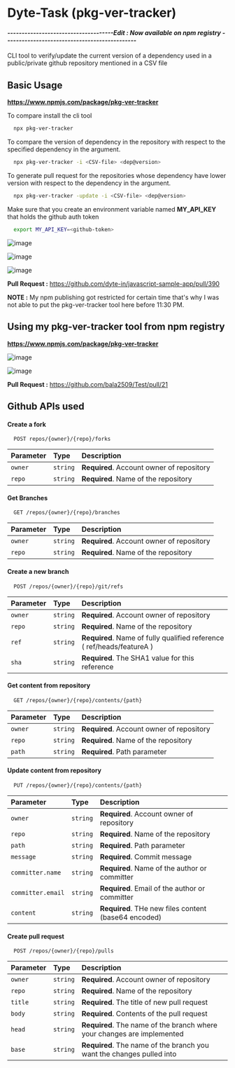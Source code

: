 
# Dyte-Task (pkg-ver-tracker)

#### *-------------------------------------Edit : Now available on npm registry ----------------------------------------------*

CLI tool to verify/update the current version of a dependency used in a public/private github repository mentioned in a CSV file


## Basic Usage

 **https://www.npmjs.com/package/pkg-ver-tracker**

To compare install the cli tool 

```bash
  npx pkg-ver-tracker 
```

To compare the version of dependency in the repository with respect to the specified dependency in the argument. 

```bash
  npx pkg-ver-tracker -i <CSV-file> <dep@version>
```

To generate pull request for the repositories whose dependency have lower version with respect to the dependency in the argument. 

```bash
  npx pkg-ver-tracker -update -i <CSV-file> <dep@version>
```

Make sure that you create an environment variable named **MY_API_KEY** that holds the github auth token

```bash
  export MY_API_KEY=<github-token>
```

  ![image](https://user-images.githubusercontent.com/83747415/171467807-ab295c22-3da4-46b6-ab02-7c44a74a6074.png)
  
  ![image](https://user-images.githubusercontent.com/83747415/171468130-8870eb4f-52dc-4a04-b922-d69dbd0312f0.png)
  
  ![image](https://user-images.githubusercontent.com/83747415/171471317-f008feef-6dab-4d2d-bccd-1418aef9295e.png)
  
 **Pull Request :** https://github.com/dyte-in/javascript-sample-app/pull/390 
 
 **NOTE :** My npm publishing got restricted for certain time that's why I was not able to put the pkg-ver-tracker tool here before 11:30 PM. 
 

 
 ## Using my pkg-ver-tracker tool from npm registry
 
  **https://www.npmjs.com/package/pkg-ver-tracker**
 
 ![image](https://user-images.githubusercontent.com/83747415/171484378-3643262e-7de6-411f-8f34-621d67e580ee.png)

 ![image](https://user-images.githubusercontent.com/83747415/171484553-7ba983fb-8364-4b4e-81e6-b0bbc9cc4170.png)

 **Pull Request :** https://github.com/bala2509/Test/pull/21
  
## Github APIs used

#### Create a fork

```
  POST repos/{owner}/{repo}/forks
```

| Parameter | Type     | Description                |
| :-------- | :------- | :------------------------- |
| `owner` | `string` | **Required**. Account owner of repository |
| `repo` | `string` | **Required**. Name of the repository |


#### Get Branches

```
  GET /repos/{owner}/{repo}/branches
```

| Parameter | Type     | Description                       |
| :-------- | :------- | :-------------------------------- |
| `owner` | `string` | **Required**. Account owner of repository |
| `repo` | `string` | **Required**. Name of the repository |


#### Create a new branch

```
  POST /repos/{owner}/{repo}/git/refs
```

| Parameter | Type     | Description                       |
| :-------- | :------- | :-------------------------------- |
| `owner` | `string` | **Required**. Account owner of repository |
| `repo` | `string` | **Required**. Name of the repository |
| `ref` | `string` | **Required**. Name of fully qualified reference ( ref/heads/featureA )
| `sha` | `string` | **Required**. The SHA1 value for this reference |

#### Get content from repository

```
  GET /repos/{owner}/{repo}/contents/{path}
```

| Parameter | Type     | Description                       |
| :-------- | :------- | :-------------------------------- |
| `owner` | `string` | **Required**. Account owner of repository |
| `repo` | `string` | **Required**. Name of the repository |
| `path` | `string` | **Required**. Path parameter |

#### Update content from repository

```
  PUT /repos/{owner}/{repo}/contents/{path}
```

| Parameter | Type     | Description                       |
| :-------- | :------- | :-------------------------------- |
| `owner` | `string` | **Required**. Account owner of repository |
| `repo` | `string` | **Required**. Name of the repository |
| `path` | `string` | **Required**. Path parameter |
| `message` | `string` | **Required**. Commit message |
| `committer.name` | `string` | **Required**. Name of the author or committer |
| `committer.email` | `string` | **Required**. Email of the author or committer |
| `content` | `string` | **Required**. THe new files content (base64 encoded) |

#### Create pull request

```
  POST /repos/{owner}/{repo}/pulls
```

| Parameter | Type     | Description                       |
| :-------- | :------- | :-------------------------------- |
| `owner` | `string` | **Required**. Account owner of repository |
| `repo` | `string` | **Required**. Name of the repository |
| `title` | `string` | **Required**. The title of new pull request |
| `body` | `string` | **Required**. Contents of the pull request|
| `head` | `string` | **Required**. The name of the branch where your changes are implemented |
| `base` | `string` | **Required**. The name of the branch you want the changes pulled into |








